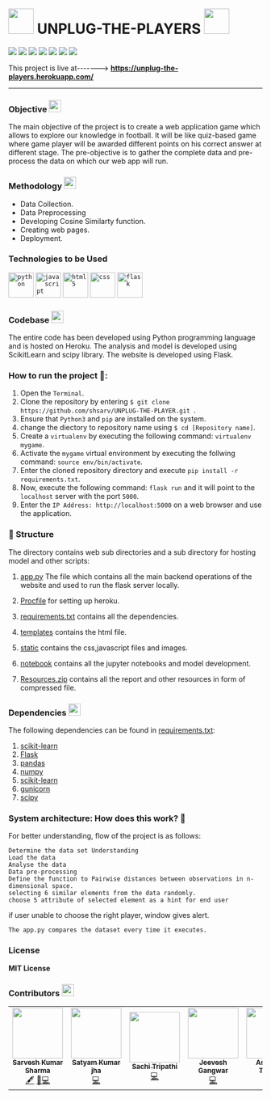 <h1><img src="https://www.flaticon.com/svg/static/icons/svg/2353/2353678.svg" width="50px"> UNPLUG-THE-PLAYERS <img src="https://www.flaticon.com/svg/static/icons/svg/3588/3588392.svg" width="50px"></h1>


   ![](https://img.shields.io/badge/python-3.6|3.7-FFFC00?style=flat-circle&logo=python&logoColor=309698)
   ![](https://img.shields.io/github/license/shsarv/UNPLUG-THE-PLAYER?style=flat-circle)
   ![](https://img.shields.io/badge/build-flask1.1.1-blue?style=flat-circle&logo=flask&logoColor=white)
   ![](https://img.shields.io/github/issues-pr-closed/shsarv/UNPLUG-THE-PLAYER?style=flat-circle)
   ![](https://img.shields.io/github/issues-pr/shsarv/UNPLUG-THE-PLAYER?style=flat-circle)
   ![](https://img.shields.io/github/repo-size/shsarv/UNPLUG-THE-PLAYER?color=e02c73&style=flat-circle)
   ![](https://img.shields.io/tokei/lines/github/shsarv/UNPLUG-THE-PLAYER?color=orange&logoColor=blue&style=flat-circle)


This project is live at-------> **https://unplug-the-players.herokuapp.com/**

<hr>
<!--### Overview <img src="https://www.flaticon.com/svg/static/icons/svg/2664/2664064.svg" width="24px">
In the Country like India, where people are highly interested in cricket. Only few of them interested in other sport like football. Indian people share a lot more knowledge about cricket players but are they equally know about football players ? taking this in mind in this project, the objective is to create a web app functioning as a prediction game in which the gamer has to pick the correct football player based on his different aspects which will be provided during game and they can explore their knowledge in football as well. -->

### Objective <img src="https://www.flaticon.com/svg/static/icons/svg/827/827816.svg" width="24px">

The main objective of the project is to create a web application game which allows to explore our knowledge in football. It will be like quiz-based game where game player will be awarded different points on his correct answer at different stage. The pre-objective is to gather the complete data and pre-process the data on which our web app will run.

### Methodology <img src="https://www.flaticon.com/svg/static/icons/svg/2643/2643513.svg" width="24px">

- Data Collection.
- Data Preprocessing
- Developing Cosine Similarty function.
- Creating web pages.
- Deployment.

### Technologies to be Used


<code><img height="50" src="https://devicons.github.io/devicon/devicon.git/icons/python/python-original.svg" title="python"></code>
<code><img height="50" src="https://devicons.github.io/devicon/devicon.git/icons/javascript/javascript-original.svg" title="javascript"></code>
<code><img height="50" src="https://devicons.github.io/devicon/devicon.git/icons/html5/html5-original-wordmark.svg" title="html5"></code>
<code><img height="50" src="https://devicons.github.io/devicon/devicon.git/icons/css3/css3-original-wordmark.svg" title="css"></code>
<code><img height="50" src="https://www.vectorlogo.zone/logos/pocoo_flask/pocoo_flask-icon.svg" title="flask"></code>



### Codebase <img src="https://www.flaticon.com/svg/static/icons/svg/3565/3565585.svg" width="24px">

The entire code has been developed using Python programming language and is hosted on Heroku. The analysis and model is developed using ScikitLearn and scipy library. The website is developed using Flask. 


### How to run the project 🚀:

  1. Open the `Terminal`.
  2. Clone the repository by entering `$ git clone https://github.com/shsarv/UNPLUG-THE-PLAYER.git `.
  3. Ensure that `Python3` and `pip` are installed on the system.
  4. change the diectory to repository name using  `$ cd [Repository name]`.
  4. Create a `virtualenv` by executing the following command: `virtualenv mygame`.
  5. Activate the `mygame` virtual environment by executing the follwing command: `source env/bin/activate`.
  6. Enter the cloned repository directory and execute `pip install -r requirements.txt`.
  7. Now, execute the following command: `flask run` and it will point to the `localhost` server with the port `5000`.
  8. Enter the `IP Address: http://localhost:5000` on a web browser and use the application.



### 📂 Structure

The directory contains web sub directories and a sub directory for hosting model and other scripts:

1. [app.py](https://github.com/shsarv/UNPLUG-THE-PLAYER/blob/main/app.py) The file which contains all the main backend operations of the website and used to run the flask server locally.
   
2. [Procfile](https://github.com/shsarv/UNPLUG-THE-PLAYER/blob/main/Procfile) for setting up heroku.

3. [requirements.txt](https://github.com/shsarv/UNPLUG-THE-PLAYER/blob/main/requirements.txt) contains all the dependencies.

4. [templates](https://github.com/shsarv/UNPLUG-THE-PLAYER/tree/main/templates) contains the html file.

5. [static](https://github.com/shsarv/UNPLUG-THE-PLAYER/tree/main/static) contains the css,javascript files and images.

6. [notebook](https://github.com/shsarv/UNPLUG-THE-PLAYER/tree/main/notebook) contains all the jupyter notebooks and model development.

7. [Resources.zip](https://github.com/shsarv/UNPLUG-THE-PLAYER/blob/main/Resources.zip) contains all the report and other resources in form of compressed file.


### Dependencies <img src="https://www.flaticon.com/svg/static/icons/svg/2621/2621122.svg" width="24px">

The following dependencies can be found in [requirements.txt](https://github.com/shsarv/UNPLUG-THE-PLAYER/blob/main/requirements.txt):

  1. [scikit-learn](https://scikit-learn.org/)
  2. [Flask](https://palletsprojects.com/p/flask/)
  3. [pandas](https://pandas.pydata.org/)
  4. [numpy](http://www.numpy.org/)
  5. [scikit-learn](https://scikit-learn.org/stable/index.html)
  6. [gunicorn](https://gunicorn.org/)
  7. [scipy](http://www.numpy.org/)
  
  
### System architecture: How does this work? 🔧

For better understanding, flow of the project is as follows:

    Determine the data set Understanding
    Load the data
    Analyse the data
    Data pre-processing
    Define the function to Pairwise distances between observations in n-dimensional space.
    selecting 6 similar elements from the data randomly.
    choose 5 attribute of selected element as a hint for end user
    
if user unable to choose the right player, window gives alert.

    The app.py compares the dataset every time it executes. 
  


### License 
**MIT License**


### Contributors <img src="https://www.flaticon.com/svg/static/icons/svg/1534/1534938.svg" width="24px">

<table>
  <tr>
    <td align="center"><a href="https://github.com/shsarv"><img src="https://avatars2.githubusercontent.com/u/55739302?s=400&u=1e7714cb1cbe3437a527a877486c94611f0e7ab0&v=4" width="100px;" alt=""/><br /><sub><b>Sarvesh Kumar Sharma</b></sub></a><br /><a href="#" title="Content">🖋</a> <a href="https://github.com/shsarv/UNPLUG-THE-PLAYER/commits?author=shsarv" title="Documentation">📖</a><a href="https://github.com/shsarv/UNPLUG-THE-PLAYER/commits?author=shsarv" title="Code">💻</a></td>
   <td align="center"><a href="https://github.com/satyamjha1710"><img src="https://avatars1.githubusercontent.com/u/61418608?s=400&v=4" width="100px;" alt=""/><br /><sub><b>Satyam Kumar jha</b></sub></a><br /><a href="https://github.com/shsarv/UNPLUG-THE-PLAYER/commits?author=satyamjha1710" title="Code">💻</a></td>
    <td align="center"><a href="https://github.com/sachi42"><img src="https://media-exp1.licdn.com/dms/image/C5603AQGLYgAuch85sQ/profile-displayphoto-shrink_400_400/0?e=1608163200&v=beta&t=owDq8APH_6iVYtu1g4i3pdEis3vKN6EcfOqMoc-TpXk" width="100px;" alt=""/><br /><sub><b>Sachi Tripathi</b></sub></a><br /><a href="https://github.com/shsarv/UNPLUG-THE-PLAYER/commits?author=sachi42" title="Code">💻</a></td>
    <td align="center"><a href="https://github.com/jeeveshgangw"><img src="https://media-exp1.licdn.com/dms/image/C4E03AQFZS3bFwLuwNw/profile-displayphoto-shrink_400_400/0?e=1611187200&v=beta&t=16bDifivjMfnvr9Dp74R68mCYFwzHnm7PaLTNzexts4" width="100px;" alt=""/><br /><sub><b>Jeevesh Gangwar</b></sub></a><br /><a href="https://github.com/shsarv/UNPLUG-THE-PLAYER/commits?author=jeeveshgangw" title="Code">💻</a></td>
     <td align="center"><a href="https://github.com/ashu-tripathi"><img src="https://avatars3.githubusercontent.com/u/54040025?s=460&u=9969e2722257bb7dda216d5d086e0c51670e34f4&v=4" width="100px;" alt=""/><br /><sub><b>Ashutosh Tripathi</b></sub></a><br /><a href="https://github.com/shsarv/UNPLUG-THE-PLAYER/commits?author=ashu-tripathi" title="Code">💻</a></td>
   
   <tr>
    <table>


<!-- ### Scope <img src="https://www.flaticon.com/svg/static/icons/svg/1014/1014962.svg" width="24px">
This project can be transferred as a major project by including more features like general knowledge, field description , type of events, teams and many more and finally giving a complete virtual feel of football to the player which allows game player to play games in different domains and other sports. -->

